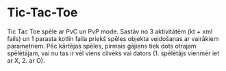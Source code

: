 # Tic-Tac-Toe
Tic Tac Toe spēle ar PvC un PvP mode.
Sastāv no 3 aktivitātēm (kt + xml fails) un 1 parasta kotlin faila priekš spēles objekta veidošanas ar vairākiem parametriem. Pēc kārtējas spēles, pirmais gājiens tiek dots otrajam spēlētājam, vai nu tas ir vēl viens cilvēks vai dators (1. spēlētājs vienmēr iet ar X, 2. ar O).
